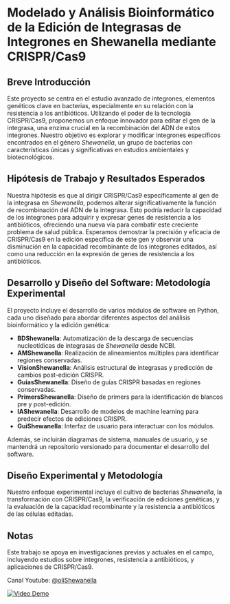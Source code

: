 # Modelado y Análisis Bioinformático de la Edición de Integrasas de Integrones en Shewanella mediante CRISPR/Cas9

## Breve Introducción

Este proyecto se centra en el estudio avanzado de integrones, elementos genéticos clave en bacterias, especialmente en su relación con la resistencia a los antibióticos. Utilizando el poder de la tecnología CRISPR/Cas9, proponemos un enfoque innovador para editar el gen de la integrasa, una enzima crucial en la recombinación del ADN de estos integrones. Nuestro objetivo es explorar y modificar integrones específicos encontrados en el género *Shewanella*, un grupo de bacterias con características únicas y significativas en estudios ambientales y biotecnológicos.

## Hipótesis de Trabajo y Resultados Esperados

Nuestra hipótesis es que al dirigir CRISPR/Cas9 específicamente al gen de la integrasa en *Shewanella*, podemos alterar significativamente la función de recombinación del ADN de la integrasa. Esto podría reducir la capacidad de los integrones para adquirir y expresar genes de resistencia a los antibióticos, ofreciendo una nueva vía para combatir este creciente problema de salud pública. Esperamos demostrar la precisión y eficacia de CRISPR/Cas9 en la edición específica de este gen y observar una disminución en la capacidad recombinante de los integrones editados, así como una reducción en la expresión de genes de resistencia a los antibióticos.

## Desarrollo y Diseño del Software: Metodología Experimental

El proyecto incluye el desarrollo de varios módulos de software en Python, cada uno diseñado para abordar diferentes aspectos del análisis bioinformático y la edición genética:

- **BDShewanella**: Automatización de la descarga de secuencias nucleotídicas de integrasas de *Shewanella* desde NCBI.
- **AMShewanella**: Realización de alineamientos múltiples para identificar regiones conservadas.
- **VisionShewanella**: Análisis estructural de integrasas y predicción de cambios post-edición CRISPR.
- **GuiasShewanella**: Diseño de guías CRISPR basadas en regiones conservadas.
- **PrimersShewanella**: Diseño de primers para la identificación de blancos pre y post-edición.
- **IAShewanella**: Desarrollo de modelos de machine learning para predecir efectos de ediciones CRISPR.
- **GuiShewanella**: Interfaz de usuario para interactuar con los módulos.

Además, se incluirán diagramas de sistema, manuales de usuario, y se mantendrá un repositorio versionado para documentar el desarrollo del software.

## Diseño Experimental y Metodología

Nuestro enfoque experimental incluye el cultivo de bacterias *Shewanella*, la transformación con CRISPR/Cas9, la verificación de ediciones genéticas, y la evaluación de la capacidad recombinante y la resistencia a antibióticos de las células editadas.

## Notas

Este trabajo se apoya en investigaciones previas y actuales en el campo, incluyendo estudios sobre integrones, resistencia a antibióticos, y aplicaciones de CRISPR/Cas9.

Canal Youtube: [@oliShewanella](https://www.youtube.com/@oliShewanella)


[![Video Demo](http://img.youtube.com/vi/kz2W6J_69VE/0.jpg)](http://www.youtube.com/watch?v=kz2W6J_69VE)
